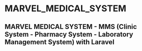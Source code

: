 # MARVEL_MEDICAL_SYSTEM
## MARVEL MEDICAL SYSTEM - MMS (Clinic System - Pharmacy System - Laboratory  Management System) with Laravel 
 
